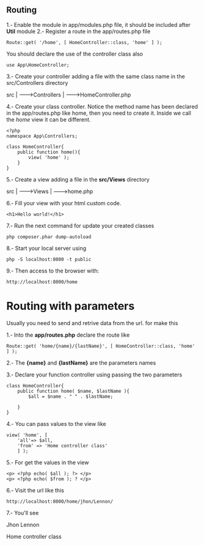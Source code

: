 
## Routing ##

1.- Enable the module in app/modules.php file, it should be included after __Util__ module
2.- Register a route in the app/routes.php file

    Route::get( '/home', [ HomeController::class, 'home' ] );

You should declare the use of the controller class also

    use App\HomeController;

3.- Create your controller adding a file with the same class name in the src/Controllers directory

src
   |
    --->Controllers
                  |
                  --->HomeController.php

4.- Create your class controller. Notice the method name has been declared in the app/routes.php like home,
then you need to create it. Inside we call the *home* view it can be different.

    <?php
    namespace App\Controllers;

    class HomeController{
        public function home(){
            view( 'home' );
        }
    }

5.- Create a view adding a file in the __src/Views__ directory

src
   |
    --->Views
            |
            --->home.php

6.- Fill your view with your html custom code.

    <h1>Hello world!</h1>

7.- Run the next command for update your created classes

    php composer.phar dump-autoload

8.- Start your local server using 

    php -S localhost:8000 -t public

9.- Then access to the browser with:

    http://localhost:8000/home

# Routing with parameters #

Usually you need to send and retrive data from the url. for make this 

1.- Into the __app/routes.php__ declare the route like

    Route::get( 'home/{name}/{lastName}', [ HomeController::class, 'home' ] );

2.- The __{name}__ and __{lastName}__ are the parameters names

3.- Declare your function controller using passing the two parameters

    class HomeController{
        public function home( $name, $lastName ){
            $all = $name . " " . $lastName;
            
        }
    }

4.- You can pass values to the view like

    view( 'home', [ 
        'all'=> $all,
        'from' => 'Home controller class'
        ] );

5.- For get the values in the view

    <p> <?php echo( $all ); ?> </p>
    <p> <?php echo( $from ); ? </p>

6.- Visit the url like this

    http://localhost:8000/home/jhon/Lennon/

7.- You'll see

<p>Jhon Lennon</p>
<p>Home controller class</p>